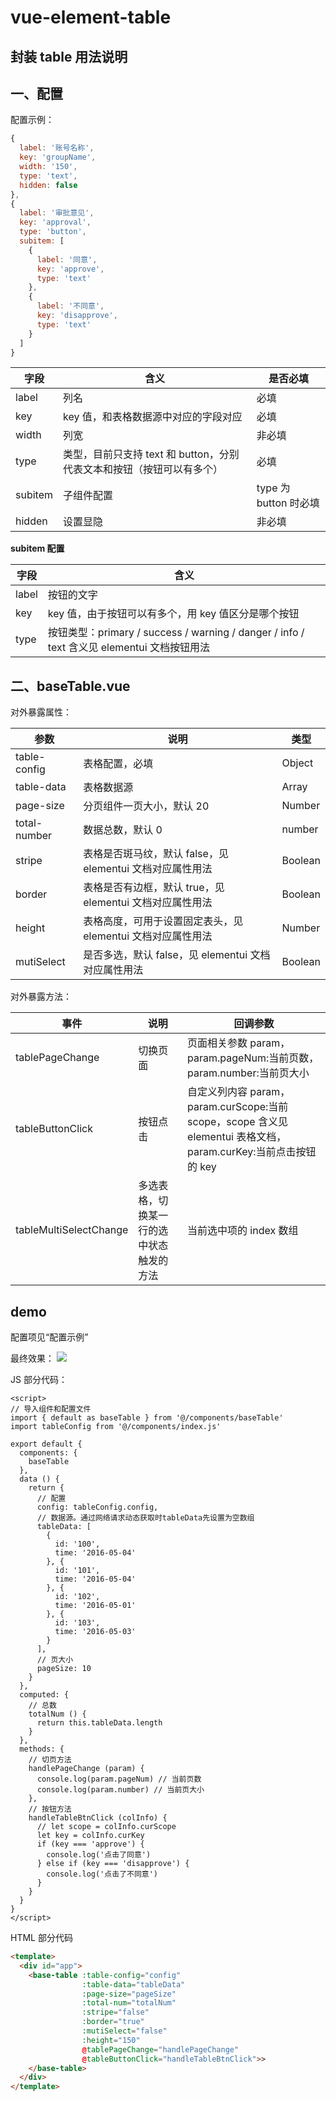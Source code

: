 # vue-element-table

## 封装 table 用法说明

## 一、配置

配置示例：

```javascript
{
  label: '账号名称',
  key: 'groupName',
  width: '150',
  type: 'text',
  hidden: false
},
{
  label: '审批意见',
  key: 'approval',
  type: 'button',
  subitem: [
    {
      label: '同意',
      key: 'approve',
      type: 'text'
    },
    {
      label: '不同意',
      key: 'disapprove',
      type: 'text'
    }
  ]
}
```

| 字段    | 含义                                                                  | 是否必填              |
| ------- | --------------------------------------------------------------------- | --------------------- |
| label   | 列名                                                                  | 必填                  |
| key     | key 值，和表格数据源中对应的字段对应                                  | 必填                  |
| width   | 列宽                                                                  | 非必填                |
| type    | 类型，目前只支持 text 和 button，分别代表文本和按钮（按钮可以有多个） | 必填                  |
| subitem | 子组件配置                                                            | type 为 button 时必填 |
| hidden  | 设置显隐                                                              | 非必填                |

**subitem 配置**

| 字段  | 含义                                                                                       |
| ----- | ------------------------------------------------------------------------------------------ |
| label | 按钮的文字                                                                                 |
| key   | key 值，由于按钮可以有多个，用 key 值区分是哪个按钮                                        |
| type  | 按钮类型：primary / success / warning / danger / info / text 含义见 elementui 文档按钮用法 |

## 二、baseTable.vue

对外暴露属性：

| 参数         | 说明                                                        | 类型    |
| ------------ | ----------------------------------------------------------- | ------- |
| table-config | 表格配置，必填                                              | Object  |
| table-data   | 表格数据源                                                  | Array   |
| page-size    | 分页组件一页大小，默认 20                                   | Number  |
| total-number | 数据总数，默认 0                                            | number  |
| stripe       | 表格是否斑马纹，默认 false，见 elementui 文档对应属性用法   | Boolean |
| border       | 表格是否有边框，默认 true，见 elementui 文档对应属性用法    | Boolean |
| height       | 表格高度，可用于设置固定表头，见 elementui 文档对应属性用法 | Number  |
| mutiSelect   | 是否多选，默认 false，见 elementui 文档对应属性用法         | Boolean |

对外暴露方法：

| 事件                   | 说明                                     | 回调参数                                                                                                        |
| ---------------------- | ---------------------------------------- | --------------------------------------------------------------------------------------------------------------- |
| tablePageChange        | 切换页面                                 | 页面相关参数 param，param.pageNum:当前页数， param.number:当前页大小                                            |
| tableButtonClick       | 按钮点击                                 | 自定义列内容 param，param.curScope:当前 scope，scope 含义见 elementui 表格文档，param.curKey:当前点击按钮的 key |
| tableMultiSelectChange | 多选表格，切换某一行的选中状态触发的方法 | 当前选中项的 index 数组                                                                                         |

## demo

配置项见“配置示例”

最终效果：
![](https://upload-images.jianshu.io/upload_images/1727123-5e561ad923144201.PNG?imageMogr2/auto-orient/strip%7CimageView2/2/w/1240)

JS 部分代码：

```
<script>
// 导入组件和配置文件
import { default as baseTable } from '@/components/baseTable'
import tableConfig from '@/components/index.js'

export default {
  components: {
    baseTable
  },
  data () {
    return {
      // 配置
      config: tableConfig.config,
      // 数据源。通过网络请求动态获取时tableData先设置为空数组
      tableData: [
        {
          id: '100',
          time: '2016-05-04'
        }, {
          id: '101',
          time: '2016-05-04'
        }, {
          id: '102',
          time: '2016-05-01'
        }, {
          id: '103',
          time: '2016-05-03'
        }
      ],
      // 页大小
      pageSize: 10
    }
  },
  computed: {
    // 总数
    totalNum () {
      return this.tableData.length
    }
  },
  methods: {
    // 切页方法
    handlePageChange (param) {
      console.log(param.pageNum) // 当前页数
      console.log(param.number) // 当前页大小
    },
    // 按钮方法
    handleTableBtnClick (colInfo) {
      // let scope = colInfo.curScope
      let key = colInfo.curKey
      if (key === 'approve') {
        console.log('点击了同意')
      } else if (key === 'disapprove') {
        console.log('点击了不同意')
      }
    }
  }
}
</script>
```

HTML 部分代码

```html
<template>
  <div id="app">
    <base-table :table-config="config"
                :table-data="tableData"
                :page-size="pageSize"
                :total-num="totalNum"
                :stripe="false"
                :border="true"
                :mutiSelect="false"
                :height="150"
                @tablePageChange="handlePageChange"
                @tableButtonClick="handleTableBtnClick">>
    </base-table>
  </div>
</template>
```
